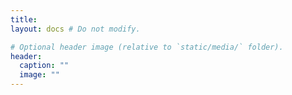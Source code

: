 ```yaml
---
title: 
layout: docs # Do not modify.

# Optional header image (relative to `static/media/` folder).
header:
  caption: ""
  image: ""
---
```



